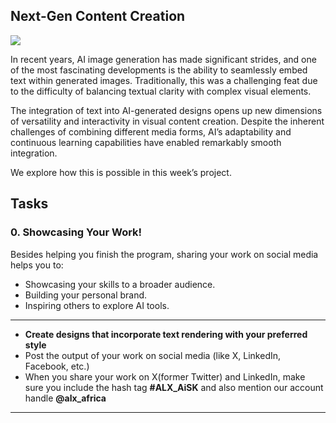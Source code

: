 ## Next-Gen Content Creation

![](https://alxappliedai.github.io/alx_applied_ai_assets/text-rendering/text-rendering-00.png)

In recent years, AI image generation has made significant strides, and one of the most fascinating developments is the ability to seamlessly embed text within generated images. Traditionally, this was a challenging feat due to the difficulty of balancing textual clarity with complex visual elements.

The integration of text into AI-generated designs opens up new dimensions of versatility and interactivity in visual content creation. Despite the inherent challenges of combining different media forms, AI’s adaptability and continuous learning capabilities have enabled remarkably smooth integration.

We explore how this is possible in this week’s project.

## Tasks

### 0\. Showcasing Your Work!

Besides helping you finish the program, sharing your work on social media helps you to:

- Showcasing your skills to a broader audience.
- Building your personal brand.
- Inspiring others to explore AI tools.

---

- **Create designs that incorporate text rendering with your preferred style**
- Post the output of your work on social media (like X, LinkedIn, Facebook, etc.)
- When you share your work on X(former Twitter) and LinkedIn, make sure you include the hash tag **#ALX_AiSK** and also mention our account handle **@alx_africa**

---
